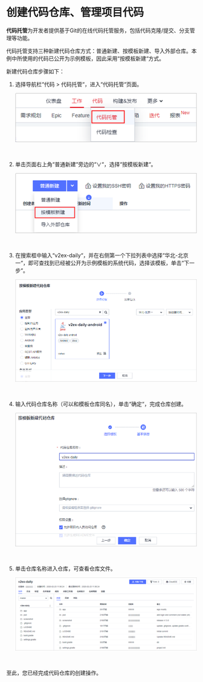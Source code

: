 # **创建代码仓库、管理项目代码**<a name="devcloud_qs_0703"></a>

**代码托管**为开发者提供基于Git的在线代码托管服务，包括代码克隆/提交、分支管理等功能。

代码托管支持三种新建代码仓库方式：普通新建、按模板新建、导入外部仓库。本例中所使用的代码已公开为示例模板，因此采用“按模板新建“方式。

新建代码仓库步骤如下：

1.  选择导航栏“代码  \>  代码托管“，进入“代码托管“页面。

    ![](figures/选择目录-代码托管.png)

      

2.  单击页面右上角“普通新建“旁边的“∨“，选择“按模板新建“。

    ![](figures/按模板新建代码仓库.png)

      

3.  在搜索框中输入“v2ex-daily“，并在右侧第一个下拉列表中选择“华北-北京一“，即可查找到已经被公开为示例模板的系统代码，选择该模板，单击“下一步“。

    ![](figures/Android-选择代码仓库模板.png)

      

4.  输入代码仓库名称（可以和模板仓库同名），单击“确定“，完成仓库创建。

    ![](figures/Android-新建仓库.png)

      

5.  单击仓库名称进入仓库，可查看仓库文件。

    ![](figures/Android-代码仓库.png)

      


至此，您已经完成代码仓库的创建操作。

  

